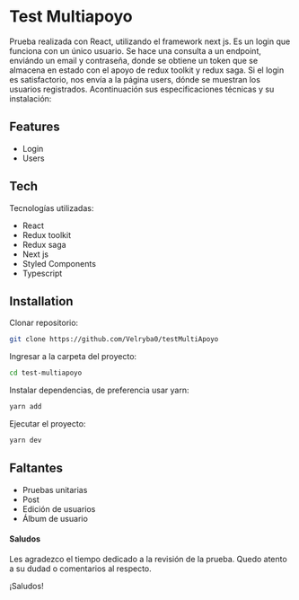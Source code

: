 # Test Multiapoyo

Prueba realizada con React, utilizando el framework next js. Es un login que funciona con un único usuario. Se hace una consulta a un endpoint, enviándo un email y contraseña, donde se obtiene un token que se almacena en estado con el apoyo de redux toolkit y redux saga. Si el login es satisfactorio, nos envía a la página users, dónde se muestran los usuarios registrados. Acontinuación sus especificaciones técnicas y su instalación:

## Features

* Login
* Users

## Tech

Tecnologías utilizadas:

- React
- Redux toolkit
- Redux saga
- Next js
- Styled Components
- Typescript

## Installation

Clonar repositorio:
```sh
git clone https://github.com/Velryba0/testMultiApoyo
```

Ingresar a la carpeta del proyecto:
```sh
cd test-multiapoyo
```

Instalar dependencias, de preferencia usar yarn:
```sh
yarn add
```

Ejecutar el proyecto:
```sh
yarn dev
```

## Faltantes

* Pruebas unitarias
* Post
* Edición de usuarios
* Álbum de usuario

#### Saludos

Les agradezco el tiempo dedicado a la revisión de la prueba. Quedo atento a su dudad o comentarios al respecto. 

¡Saludos!
